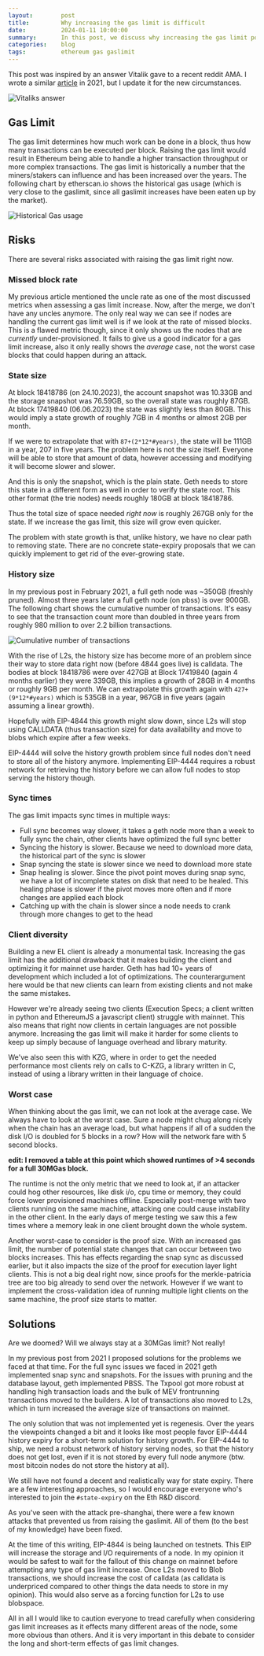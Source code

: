 ```yaml
---
layout:        post
title:         Why increasing the gas limit is difficult
date:          2024-01-11 10:00:00
summary:       In this post, we discuss why increasing the gas limit poses challenges for client developers and why a gas limit increase might be shortsighted at this point
categories:    blog
tags:          ethereum gas gaslimit 
---
```


This post was inspired by an answer Vitalik gave to a recent reddit AMA.
I wrote a similar [article](https://www.linkedin.com/pulse/why-raising-ethereums-gas-limit-dangerous-marius-van-der-wijden/) in 2021, but I update it for the new circumstances.

![Vitaliks answer](https://raw.githubusercontent.com/MariusVanDerWijden/mariusvanderwijden.github.io/master/_posts/vitalik_post.png)

## Gas Limit

The gas limit determines how much work can be done in a block, thus how many transactions can be executed per block.
Raising the gas limit would result in Ethereum being able to handle a higher transaction throughput or more complex transactions.
The gas limit is historically a number that the miners/stakers can influence and has been increased over the years.
The following chart by etherscan.io shows the historical gas usage (which is very close to the gaslimit, since all gaslimit increases have been eaten up by the market).

![Historical Gas usage](https://raw.githubusercontent.com/MariusVanDerWijden/mariusvanderwijden.github.io/master/_posts/gaslimit.png)


## Risks

There are several risks associated with raising the gas limit right now.

### Missed block rate

My previous article mentioned the uncle rate as one of the most discussed metrics when assessing a gas limit increase. Now, after the merge, we don't have any uncles anymore. The only real way we can see if nodes are handling the current gas limit well is if we look at the rate of missed blocks. This is a flawed metric though, since it only shows us the nodes that are _currently_ under-provisioned. It fails to give us a good indicator for a gas limit increase, also it only really shows the _average_ case, not the worst case blocks that could happen during an attack. 

### State size

At block 18418786 (on 24.10.2023), the account snapshot was 10.33GB and the storage snapshot was 76.59GB, so the overall state was roughly 87GB. At block 17419840 (06.06.2023) the state was slightly less than 80GB. This would imply a state growth of roughly 7GB in 4 months or almost 2GB per month. 

If we were to extrapolate that with `87+(2*12*#years)`, the state will be 111GB in a year, 207 in five years. The problem here is not the size itself. Everyone will be able to store that amount of data, however accessing and modifying it will become slower and slower. 

And this is only the snapshot, which is the plain state. Geth needs to store this state in a different form as well in order to verify the state root. This other format (the trie nodes) needs roughly 180GB at block 18418786.

Thus the total size of space needed _right now_ is roughly 267GB only for the state. If we increase the gas limit, this size will grow even quicker. 

The problem with state growth is that, unlike history, we have no clear path to removing state. There are no concrete state-expiry proposals that we can quickly implement to get rid of the ever-growing state.

### History size

In my previous post in February 2021, a full geth node was ~350GB (freshly pruned). Almost three years later a full geth node (on pbss) is over 900GB. 
The following chart shows the cumulative number of transactions. It's easy to see that the transaction count more than doubled in three years from roughly 980 million to over 2.2 billion transactions.

![Cumulative number of transactions](https://raw.githubusercontent.com/MariusVanDerWijden/mariusvanderwijden.github.io/master/_posts/transaction_count.png)

With the rise of L2s, the history size has become more of an problem since their way to store data right now (before 4844 goes live) is calldata. The bodies at block 18418786 were over 427GB at Block 17419840 (again 4 months earlier) they were 339GB, this implies a growth of 28GB in 4 months or roughly 9GB per month. 
We can extrapolate this growth again with `427+(9*12*#years)` which is 535GB in a year, 967GB in five years (again assuming a linear growth). 

Hopefully with EIP-4844 this growth might slow down, since L2s will stop using CALLDATA (thus transaction size) for data availability and move to blobs which expire after a few weeks.

EIP-4444 will solve the history growth problem since full nodes don't need to store all of the history anymore. Implementing EIP-4444 requires a robust network for retrieving the history before we can allow full nodes to stop serving the history though.

### Sync times

The gas limit impacts sync times in multiple ways:

- Full sync becomes way slower, it takes a geth node more than a week to fully sync the chain, other clients have optimized the full sync better
- Syncing the history is slower. Because we need to download more data, the historical part of the sync is slower
- Snap syncing the state is slower since we need to download more state
- Snap healing is slower. Since the pivot point moves during snap sync, we have a lot of incomplete states on disk that need to be healed. This healing phase is slower if the pivot moves more often and if more changes are applied each block
- Catching up with the chain is slower since a node needs to crank through more changes to get to the head

### Client diversity

Building a new EL client is already a monumental task. Increasing the gas limit has the additional drawback that it makes building the client and optimizing it for mainnet use harder. Geth has had 10+ years of development which included a lot of optimizations. The counterargument here would be that new clients can learn from existing clients and not make the same mistakes. 

However we're already seeing two clients (Execution Specs; a client written in python and EthereumJS a javascript client) struggle with mainnet. This also means that right now clients in certain languages are not possible anymore. Increasing the gas limit will make it harder for some clients to keep up simply because of language overhead and library maturity. 

We've also seen this with KZG, where in order to get the needed performance most clients rely on calls to C-KZG, a library written in C, instead of using a library written in their language of choice.

### Worst case

When thinking about the gas limit, we can not look at the average case. We always have to look at the worst case. Sure a node might chug along nicely when the chain has an average load, but what happens if all of a sudden the disk I/O is doubled for 5 blocks in a row? How will the network fare with 5 second blocks. 

**edit: I removed a table at this point which showed runtimes of >4 seconds for a full 30MGas block.**

The runtime is not the only metric that we need to look at, if an attacker could hog other resources, like disk i/o, cpu time or memory, they could force lower provisioned machines offline.
Especially post-merge with two clients running on the same machine, attacking one could cause instability in the other client. In the early days of merge testing we saw this a few times where a memory leak in one client brought down the whole system. 

Another worst-case to consider is the proof size. With an increased gas limit, the number of potential state changes that can occur between two blocks increases. This has effects regarding the snap sync as discussed earlier, but it also impacts the size of the proof for execution layer light clients. This is not a big deal right now, since proofs for the merkle-patricia tree are too big already to send over the network. However if we want to implement the cross-validation idea of running multiple light clients on the same machine, the proof size starts to matter.


## Solutions

Are we doomed? Will we always stay at a 30MGas limit? Not really!

In my previous post from 2021 I proposed solutions for the problems we faced at that time.
For the full sync issues we faced in 2021 geth implemented snap sync and snapshots. For the issues with pruning and the database layout, geth implemented PBSS. The Txpool got more robust at handling high transaction loads and the bulk of MEV frontrunning transactions moved to the builders. A lot of transactions also moved to L2s, which in turn increased the average size of transactions on mainnet.

The only solution that was not implemented yet is regenesis. Over the years the viewpoints changed a bit and it looks like most people favor EIP-4444 history expiry for a short-term solution for history growth. For EIP-4444 to ship, we need a robust network of history serving nodes, so that the history does not get lost, even if it is not stored by every full node anymore (btw. most bitcoin nodes do not store the history at all).

We still have not found a decent and realistically way for state expiry. There are a few interesting approaches, so I would encourage everyone who's interested to join the `#state-expiry` on the Eth R&D discord.

As you've seen with the attack pre-shanghai, there were a few known attacks that prevented us from raising the gaslimit. All of them (to the best of my knowledge) have been fixed. 

At the time of this writing, EIP-4844 is being launched on testnets. This EIP will increase the storage and I/O requirements of a node. In my opinion it would be safest to wait for the fallout of this change on mainnet before attempting any type of gas limit increase. 
Once L2s moved to Blob transactions, we should increase the cost of calldata (as calldata is underpriced compared to other things the data needs to store in my opinion). This would also serve as a forcing function for L2s to use blobspace. 

All in all I would like to caution everyone to tread carefully when considering gas limit increases as it effects many different areas of the node, some more obvious than others. And it is very important in this debate to consider the long and short-term effects of gas limit changes.